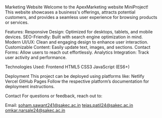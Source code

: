 Marketing Website
Welcome to the ApexMarketing website MiniProject! This website showcases a business's offerings, attracts potential customers, and provides a seamless user experience for browsing products or services.


Features:
Responsive Design: Optimized for desktops, tablets, and mobile devices.
SEO-Friendly: Built with search engine optimization in mind.
Modern UI/UX: Clean and engaging design to enhance user interaction.
Customizable Content: Easily update text, images, and sections.
Contact Forms: Allow users to reach out effortlessly.
Analytics Integration: Track user activity and performance.


Technologies Used:
Frontend
HTML5
CSS3
JavaScript (ES6+)


Deployment
This project can be deployed using platforms like:
Netlify
Vercel
GitHub Pages
Follow the respective platform’s documentation for deployment instructions.


Contact
For questions or feedback, reach out to:

Email: soham.sawant241@sakec.ac.in
       tejas.patil24@sakec.ac.in
       omkar.narsale24@sakec.ac.in
